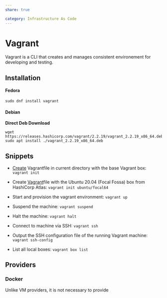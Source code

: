 ```yaml
---
share: true

category: Infrastructure As Code
---
```


# Vagrant

Vagrant is a CLI that creates and manages consistent environement for
developing and testing.

## Installation
#### Fedora
`sudo dnf install vagrant`

#### Debian
**Direct Deb Download**
```shell
wget https://releases.hashicorp.com/vagrant/2.2.19/vagrant_2.2.19_x86_64.deb
sudo apt install ./vagrant_2.2.19_x86_64.deb
```


## Snippets

- [Create](_Create.md) Vagrantfile in current directory with the base Vagrant box:
  `vagrant init`

- Create [Vagrant](Vagrant.md)file with the Ubuntu 20.04 (Focal Fossa) box from HashiCorp Atlas:
  `vagrant init ubuntu/focal64`

- Start and provision the vagrant environment:
  `vagrant up`

- Suspend the machine:
  `vagrant suspend`

- Halt the machine:
  `vagrant halt`

- Connect to machine via SSH:
  `vagrant ssh`

- Output the SSH configuration file of the running Vagrant machine:
  `vagrant ssh-config`

- List all local boxes:
  `vagrant box list`

## Providers
### Docker
Unlike VM providers, it is not necessary to provide 

